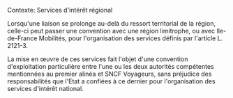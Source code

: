 Contexte: Services d'intérêt régional

Lorsqu'une liaison se prolonge au-delà du ressort territorial de la région, celle-ci peut passer une convention avec une région limitrophe, ou avec Ile-de-France Mobilités, pour l'organisation des services définis par l'article L. 2121-3.

La mise en œuvre de ces services fait l'objet d'une convention d'exploitation particulière entre l'une ou les deux autorités compétentes mentionnées au premier alinéa et SNCF Voyageurs, sans préjudice des responsabilités que l'Etat a confiées à ce dernier pour l'organisation des services d'intérêt national.